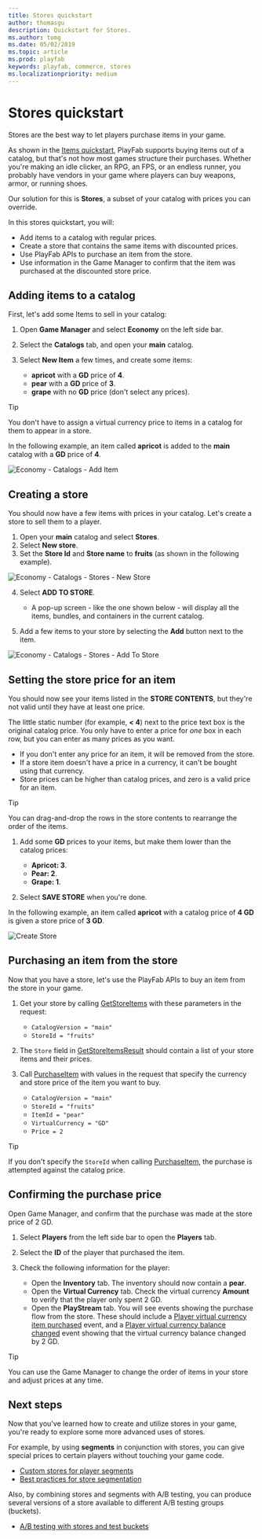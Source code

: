 ```yaml
---
title: Stores quickstart
author: thomasgu
description: Quickstart for Stores.
ms.author: tomg
ms.date: 05/02/2019
ms.topic: article
ms.prod: playfab
keywords: playfab, commerce, stores
ms.localizationpriority: medium
---
```


# Stores quickstart

Stores are the best way to let players purchase items in your game.

As shown in the [Items quickstart](../items/quickstart.md), PlayFab supports buying items out of a catalog, but that's not how most games structure their purchases. Whether you're making an idle clicker, an RPG, an FPS, or an endless runner, you probably have vendors in your game where players can buy weapons, armor, or running shoes.

Our solution for this is **Stores**, a subset of your catalog with prices you can override.

In this stores quickstart, you will:

- Add items to a catalog with regular prices.
- Create a store that contains the same items with discounted prices.
- Use PlayFab APIs to purchase an item from the store.
- Use information in the Game Manager to confirm that the item was purchased at the discounted store price.  

## Adding items to a catalog

First, let's add some Items to sell in your catalog:

1. Open **Game Manager** and select **Economy** on the left side bar.
2. Select the **Catalogs** tab, and open your **main** catalog.
3. Select **New Item** a few times, and create some items:

    - **apricot** with a **GD** price of **4**.
    - **pear** with a **GD** price of **3**.
    - **grape** with no **GD** price (don't select any prices).

> [!TIP]
> You don't have to assign a virtual currency price to items in a catalog for them to appear in a store.

In the following example, an item called **apricot** is added to the **main** catalog with a **GD** price of **4**.

![Economy - Catalogs - Add Item](media/tutorials/game-manager-economy-catalogs-add-item.png)

## Creating a store

You should now have a few items with prices in your catalog. Let's create a store to sell them to a player.

1. Open your **main** catalog and select **Stores**.
2. Select **New store**.
3. Set the **Store Id** and **Store name** to **fruits** (as shown in the following example).

![Economy - Catalogs - Stores - New Store](media/tutorials/game-manager-economy-catalogs-stores-new-store.png)

4. Select **ADD TO STORE**.
   - A pop-up screen - like the one shown below - will display all the items, bundles, and containers in the current catalog.

5. Add a few items to your store by selecting the **Add** button next to the item.

![Economy - Catalogs - Stores - Add To Store](media/tutorials/game-manager-economy-catalogs-stores-add-to-store.png)

## Setting the store price for an item

You should now see your items listed in the **STORE CONTENTS**, but they're not valid until they have at least one price.

The little static number (for example, **< 4**) next to the price text box is the original catalog price. You only have to enter a price for *one* box in each row, but you can enter as many prices as you want.

- If you don't enter any price for an item, it will be removed from the store.
- If a store item doesn't have a price in a currency, it can't be bought using that currency.
- Store prices can be higher than catalog prices, and zero is a valid price for an item.

> [!TIP]
> You can drag-and-drop the rows in the store contents to rearrange the order of the items.

1. Add some **GD** prices to your items, but make them lower than the catalog prices:

    - **Apricot: 3**.
    - **Pear: 2**.
    - **Grape: 1**.

2. Select **SAVE STORE** when you're done.

In the following example, an item called **apricot** with a catalog price of **4 GD** is given a store price of **3 GD**.

![Create Store](media/tutorials/game-manager-economy-catalogs-stores-set-price.png)

## Purchasing an item from the store

Now that you have a store, let's use the PlayFab APIs to buy an item from the store in your game.

1. Get your store by calling [GetStoreItems](xref:titleid.playfabapi.com.client.title-widedatamanagement.getstoreitems) with these parameters in the request:

    - `CatalogVersion = "main"`
    - `StoreId = "fruits"`

2. The `Store` field in [GetStoreItemsResult](xref:titleid.playfabapi.com.client.title-widedatamanagement.getstoreitems#getstoreitemsresult) should contain a list of your store items and their prices.

3. Call [PurchaseItem](xref:titleid.playfabapi.com.client.playeritemmanagement.purchaseitem) with values in the request that specify the currency and store price of the item you want to buy.

    - `CatalogVersion = "main"`
    - `StoreId = "fruits"`
    - `ItemId = "pear"`
    - `VirtualCurrency = "GD"`
    - `Price = 2`

> [!TIP]
> If you don't specify the `StoreId` when calling [PurchaseItem](xref:titleid.playfabapi.com.client.playeritemmanagement.purchaseitem), the purchase is attempted against the catalog price.

## Confirming the purchase price

Open Game Manager, and confirm that the purchase was made at the store price of 2 GD.

1. Select **Players** from the left side bar to open the **Players** tab.
2. Select the **ID** of the player that purchased the item.
3. Check the following information for the player:

   - Open the **Inventory** tab. The inventory should now contain a **pear**.
   - Open the **Virtual Currency** tab. Check the virtual currency **Amount** to verify that the player only spent 2 GD.
   - Open the **PlayStream** tab. You will see events showing the purchase flow from the store. These should include a [Player virtual currency item purchased](../../../api-references/events/player-vc-item-purchased.md) event, and a [Player virtual currency balance changed](../../../api-references/events/player-virtual-currency-balance-changed.md) event showing that the virtual currency balance changed by 2 GD.

> [!TIP]
> You can use the Game Manager to change the order of items in your store and adjust prices at any time.

## Next steps

Now that you've learned how to create and utilize stores in your game, you're ready to explore some more advanced uses of stores.

For example, by using **segments** in conjunction with stores, you can give special prices to certain players without touching your game code.

- [Custom stores for player segments](custom-stores-for-player-segments.md)
- [Best practices for store segmentation](best-practices-for-store-segmentation.md)

Also, by combining stores and segments with A/B testing, you can produce several versions of a store available to different A/B testing groups (buckets).

- [A/B testing with stores and test buckets](../../analytics/ab-testing/ab-testing-with-stores-and-test-buckets.md)